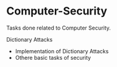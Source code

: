# Computer-Security
Tasks done related to Computer Security.

Dictionary Attacks
* Implementation of Dictionary Attacks
* Othere basic tasks of security

